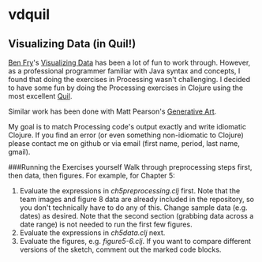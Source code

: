 vdquil
======

Visualizing Data (in Quil!)
-

[Ben Fry](http://benfry.com/)'s [Visualizing Data](http://www.amazon.com/Visualizing-Data-Explaining-Processing-Environment/dp/0596514557) has been a lot of fun to work through. However, as a professional programmer familiar with Java syntax and concepts, I found that doing the exercises in Processing wasn't challenging. I decided to have some fun by doing the Processing exercises in Clojure using the most excellent [Quil](https://github.com/quil/quil).

Similar work has been done with Matt Pearson's [Generative Art](https://github.com/quil/quil/blob/master/examples/gen_art/README.md).

My goal is to match Processing code's output exactly and write idiomatic Clojure. If you find an error (or even something non-idiomatic to Clojure) please contact me on github or via email (first name, period, last name, gmail).

###Running the Exercises yourself
Walk through preprocessing steps first, then data, then figures. For example, for Chapter 5:

 1. Evaluate the expressions in _ch5preprocessing.clj_ first. Note that the team images and figure 8 data are already included in the repository, so you don't technically have to do any of this. Change sample data (e.g. dates) as desired. Note that the second section (grabbing data across a date range) is not needed to run the first few figures.
 1. Evaluate the expressions in _ch5data.clj_ next.
 1. Evaluate the figures, e.g. _figure5-6.clj_. If you want to compare different versions of the sketch, comment out the marked code blocks.
